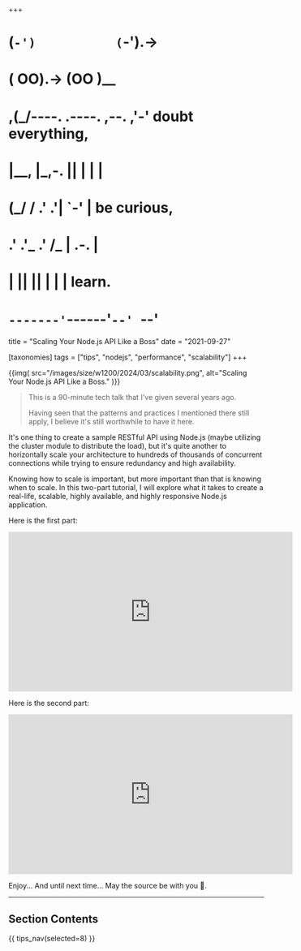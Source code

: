 +++
#   (`-')           (`-').->
#   ( OO).->        (OO )__
# ,(_/----. .----. ,--. ,'-' doubt everything,
# |__,    |\_,-.  ||  | |  |
#  (_/   /    .' .'|  `-'  | be curious,
#  .'  .'_  .'  /_ |  .-.  |
# |       ||      ||  | |  | learn.
# `-------'`------'`--' `--'

title = "Scaling Your Node.js API Like a Boss"
date = "2021-09-27"

[taxonomies]
tags = ["tips", "nodejs", "performance", "scalability"]
+++

{{img(
  src="/images/size/w1200/2024/03/scalability.png",
  alt="Scaling Your Node.js API Like a Boss."
)}}

> This is a 90-minute tech talk that I've given several years ago.
>
> Having seen that the patterns and practices I mentioned there still apply, I
> believe it's still worthwhile to have it here.

It's one thing to create a sample RESTful API using Node.js (maybe utilizing the
cluster module to distribute the load), but it's quite another to horizontally
scale your architecture to hundreds of thousands of concurrent connections while
trying to ensure redundancy and high availability.

Knowing how to scale is important, but more important than that is knowing when
to scale. In this two-part tutorial, I will explore what it takes to create a
real-life, scalable, highly available, and highly responsive Node.js
application.

Here is the first part:

<iframe width="560" height="315" src="https://www.youtube.com/embed/Ogjb60Fg10A?si=FBu0Kn4aBhbEc8UR" title="YouTube video player" frameborder="0" allow="accelerometer; autoplay; clipboard-write; encrypted-media; gyroscope; picture-in-picture; web-share" referrerpolicy="strict-origin-when-cross-origin" allowfullscreen></iframe>

Here is the second part:

<iframe width="560" height="315" src="https://www.youtube.com/embed/f5phsX4VUOU?si=C0oatuzskeT5eq5G" title="YouTube video player" frameborder="0" allow="accelerometer; autoplay; clipboard-write; encrypted-media; gyroscope; picture-in-picture; web-share" referrerpolicy="strict-origin-when-cross-origin" allowfullscreen></iframe>

Enjoy... And until next time... May the source be with you 🦄.

--------

## Section Contents

{{ tips_nav(selected=8) }}
